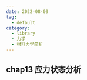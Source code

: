 ```yaml
---
date: 2022-08-09
tag:
  - default
category:
  - library
  - 力学
  - 材料力学简析
---
```



## chap13 应力状态分析
